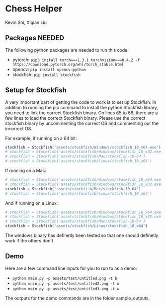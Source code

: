 # Chess Helper

Kevin Shi, Xiqian Liu

## Packages NEEDED

The following python packages are needed to run this code:

- pytorch: `pip3 install torch===1.3.1 torchvision===0.4.2 -f https://download.pytorch.org/whl/torch_stable.html`
- opencv: `pip install opencv-python`
- stockfish: `pip install stockfish`

## Setup for Stockfish

A very important part of getting the code to work is to set up Stockfish. In addition to running the pip command to install the python Stockfish library, you
need to link the correct Stockfish binary. On lines 65 to 68, there are a few lines to load the correct Stockfish binary. Please use the correct stockfish binary
by uncommenting the correct OS and commenting out the incorrect OS.  

For example, if running on a 64 bit:

```python
stockfish = Stockfish('assets/stockfish/Windows/stockfish_10_x64.exe')  # for windows 64 bit
# stockfish = Stockfish('assets/stockfish/Windows/stockfish_10_x32.exe')  # for windows 32 bit
# stockfish = Stockfish('assets/stockfish/Mac/stockfish-10-64')           # for mac 64 bit
# stockfish = Stockfish('assets/stockfish/Linux/stockfish_10_x64')        # for linux 64 bit
```

If running on a Mac:

```python
# stockfish = Stockfish('assets/stockfish/Windows/stockfish_10_x64.exe')  # for windows 64 bit
# stockfish = Stockfish('assets/stockfish/Windows/stockfish_10_x32.exe')  # for windows 32 bit
stockfish = Stockfish('assets/stockfish/Mac/stockfish-10-64')           # for mac 64 bit
# stockfish = Stockfish('assets/stockfish/Linux/stockfish_10_x64')        # for linux 64 bit
```

And if running on a Linux:

```python
# stockfish = Stockfish('assets/stockfish/Windows/stockfish_10_x64.exe')  # for windows 64 bit
# stockfish = Stockfish('assets/stockfish/Windows/stockfish_10_x32.exe')  # for windows 32 bit
# stockfish = Stockfish('assets/stockfish/Mac/stockfish-10-64')           # for mac 64 bit
stockfish = Stockfish('assets/stockfish/Linux/stockfish_10_x64')        # for linux 64 bit
```

The windows binary has definetly been tested so that one should definetly work if the others don't

## Demo

Here are a few command line inputs for you to run to as a demo:

- `python main.py -p assets/test/untitled.png -t b`
- `python main.py -p assets/test/untitled2.png -t w`
- `python main.py -p assets/test/untitled3.png -t w`

The outputs for the demo commands are in the folder sample_outputs.
